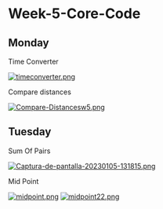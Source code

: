 # Week-5-Core-Code

## Monday

Time Converter

[![timeconverter.png](https://i.postimg.cc/qR9ThLds/timeconverter.png)](https://postimg.cc/wycPnDMM)

Compare distances

[![Compare-Distancesw5.png](https://i.postimg.cc/rFR9N92d/Compare-Distancesw5.png)](https://postimg.cc/SJq8yCsq)

## Tuesday

Sum Of Pairs

[![Captura-de-pantalla-20230105-131815.png](https://i.postimg.cc/9XBL2qBX/Captura-de-pantalla-20230105-131815.png)](https://postimg.cc/0rbYdj3h)

Mid Point

[![midpoint.png](https://i.postimg.cc/gkfPxq4p/midpoint.png)](https://postimg.cc/JGcFgX9Y)
[![midpoint22.png](https://i.postimg.cc/MH2FWdq3/midpoint22.png)](https://postimg.cc/8J4H4dFL)

